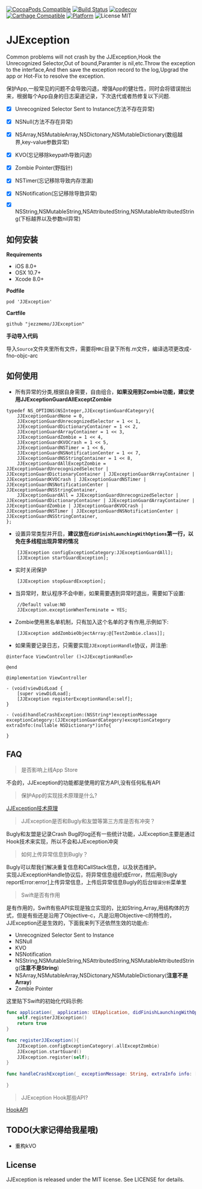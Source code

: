 [![CocoaPods Compatible](https://img.shields.io/cocoapods/v/JJException.svg)](https://img.shields.io/cocoapods/v/JJException.svg)
[![Build Status](https://travis-ci.org/jezzmemo/JJException.svg?branch=master)](https://travis-ci.org/jezzmemo/JJException.svg?branch=master)
[![codecov](https://codecov.io/gh/jezzmemo/JJException/branch/master/graph/badge.svg)](https://codecov.io/gh/jezzmemo/JJException)
[![Carthage Compatible](https://img.shields.io/badge/Carthage-compatible-4BC51D.svg?style=flat)](https://github.com/Carthage/Carthage)
[![Platform](https://img.shields.io/cocoapods/p/JJException.svg?style=flat)](http://cocoadocs.org/docsets/JJException)
![License MIT](https://img.shields.io/github/license/mashape/apistatus.svg?maxAge=2592000)

# JJException

Common problems will not crash by the JJException,Hook the Unrecognized Selector,Out of bound,Paramter is nil,etc.Throw the exception to the interface,And then save the exception record to the log,Upgrad the app or Hot-Fix to resolve the exception.


保护App,一般常见的问题不会导致闪退，增强App的健壮性，同时会将错误抛出来，根据每个App自身的日志渠道记录，下次迭代或者热修复以下问题.

- [x] Unrecognized Selector Sent to Instance(方法不存在异常)

- [x] NSNull(方法不存在异常)

- [x] NSArray,NSMutableArray,NSDictonary,NSMutableDictionary(数组越界,key-value参数异常)

- [x] KVO(忘记移除keypath导致闪退)

- [x] Zombie Pointer(野指针)

- [x] NSTimer(忘记移除导致内存泄漏)

- [x] NSNotification(忘记移除导致异常)

- [x] NSString,NSMutableString,NSAttributedString,NSMutableAttributedString(下标越界以及参数nil异常)

## 如何安装

__Requirements__

* iOS 8.0+
* OSX 10.7+
* Xcode 8.0+

__Podfile__

```
pod 'JJException'
```

__Cartfile__

```
github "jezzmemo/JJException"
```

__手动导入代码__

导入`Source`文件夹里所有文件，需要将`MRC`目录下所有.m文件，编译选项更改成-fno-objc-arc

## 如何使用

* 所有异常的分类,根据自身需要，自由组合，__如果没用到Zombie功能，建议使用JJExceptionGuardAllExceptZombie__
```objc
typedef NS_OPTIONS(NSInteger,JJExceptionGuardCategory){
    JJExceptionGuardNone = 0,
    JJExceptionGuardUnrecognizedSelector = 1 << 1,
    JJExceptionGuardDictionaryContainer = 1 << 2,
    JJExceptionGuardArrayContainer = 1 << 3,
    JJExceptionGuardZombie = 1 << 4,
    JJExceptionGuardKVOCrash = 1 << 5,
    JJExceptionGuardNSTimer = 1 << 6,
    JJExceptionGuardNSNotificationCenter = 1 << 7,
    JJExceptionGuardNSStringContainer = 1 << 8,
    JJExceptionGuardAllExceptZombie = JJExceptionGuardUnrecognizedSelector | JJExceptionGuardDictionaryContainer | JJExceptionGuardArrayContainer | JJExceptionGuardKVOCrash | JJExceptionGuardNSTimer | JJExceptionGuardNSNotificationCenter | JJExceptionGuardNSStringContainer,
    JJExceptionGuardAll = JJExceptionGuardUnrecognizedSelector | JJExceptionGuardDictionaryContainer | JJExceptionGuardArrayContainer | JJExceptionGuardZombie | JJExceptionGuardKVOCrash | JJExceptionGuardNSTimer | JJExceptionGuardNSNotificationCenter | JJExceptionGuardNSStringContainer,
};
```

* 设置异常类型并开启，__建议放在`didFinishLaunchingWithOptions`第一行，以免在多线程出现异常的情况__
```objc
    [JJException configExceptionCategory:JJExceptionGuardAll];
    [JJException startGuardException];
```

* 实时关闭保护
```objc
    [JJException stopGuardException];
```

* 当异常时，默认程序不会中断，如果需要遇到异常时退出，需要如下设置:
```objc
    //Default value:NO
    JJException.exceptionWhenTerminate = YES;
```

* Zombie使用黑名单机制，只有加入这个名单的才有作用,示例如下:
```objc
    [JJException addZombieObjectArray:@[TestZombie.class]];
```

* 如果需要记录日志，只需要实现`JJExceptionHandle`协议，并注册:
```objc
@interface ViewController ()<JJExceptionHandle>

@end

@implementation ViewController

- (void)viewDidLoad {
    [super viewDidLoad];
    [JJException registerExceptionHandle:self];
}

- (void)handleCrashException:(NSString*)exceptionMessage exceptionCategory:(JJExceptionGuardCategory)exceptionCategory extraInfo:(nullable NSDictionary*)info{

}
```

## FAQ

> 是否影响上线App Store

不会的，JJException的功能都是使用的官方API,没有任何私有API

> 保护App的实现技术原理是什么?

[JJException技术原理](https://github.com/jezzmemo/JJException/blob/master/JJExceptionPrinciple.md)

> JJException是否和Bugly和友盟等第三方库是否有冲突？

Bugly和友盟是记录Crash Bug的log还有一些统计功能，JJException主要是通过Hook技术来实现，所以不会和JJException冲突

> 如何上传异常信息到Bugly？

Bugly可以帮我们解决重复信息和CallStack信息，以及状态维护。  
实现JJExceptionHandle协议后，将异常信息组织成Error，然后用[Bugly reportError:error]上传异常信息，上传后异常信息Bugly的后台`错误分析`菜单里

> Swift是否有作用

是有作用的，Swift有些API实现是独立实现的，比如String,Array,用结构体的方式，但是有些还是沿用了Objective-c，凡是沿用Objective-c的特性的，JJException还是生效的，下面我来列下还依然生效的功能点:

* Unrecognized Selector Sent to Instance
* NSNull
* KVO
* NSNotification
* NSString,NSMutableString,NSAttributedString,NSMutableAttributedString(__注意不是String__)
* NSArray,NSMutableArray,NSDictonary,NSMutableDictionary(__注意不是Array__)
* Zombie Pointer

这里贴下Swift的初始化代码示例:
```swift
func application(_ application: UIApplication, didFinishLaunchingWithOptions launchOptions: [UIApplication.LaunchOptionsKey: Any]?) -> Bool {
    self.registerJJException()
    return true
}
    
func registerJJException(){
    JJException.configExceptionCategory(.allExceptZombie)
    JJException.startGuard()
    JJException.register(self);
}
    
func handleCrashException(_ exceptionMessage: String, extraInfo info: [AnyHashable : Any]?) {
        
}
```

> JJException Hook那些API?

[HookAPI](https://github.com/jezzmemo/JJException/blob/master/JJExceptionHookAPI.md)


## TODO(大家记得给我星哦)
* 重构kVO

## License
JJException is released under the MIT license. See LICENSE for details.
